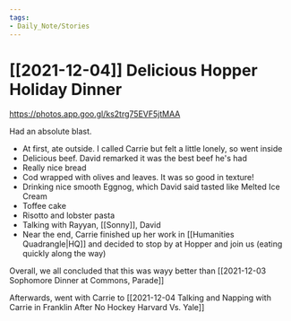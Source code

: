 ```yaml
---
tags:
- Daily_Note/Stories
---
```


# [[2021-12-04]] Delicious Hopper Holiday Dinner



https://photos.app.goo.gl/ks2trg75EVF5jtMAA

Had an absolute blast.

- At first, ate outside. I called Carrie but felt a little lonely, so went inside
- Delicious beef. David remarked it was the best beef he's had
- Really nice bread
- Cod wrapped with olives and leaves. It was so good in texture!
- Drinking nice smooth Eggnog, which David said tasted like Melted Ice Cream
- Toffee cake
- Risotto and lobster pasta
- Talking with Rayyan, [[Sonny]], David
- Near the end, Carrie finished up her work in [[Humanities Quadrangle|HQ]] and decided to stop by at Hopper and join us (eating quickly along the way)

Overall, we all concluded that this was wayy better than [[2021-12-03 Sophomore Dinner at Commons, Parade]]

Afterwards, went with Carrie to [[2021-12-04 Talking and Napping with Carrie in Franklin After No Hockey Harvard Vs. Yale]]